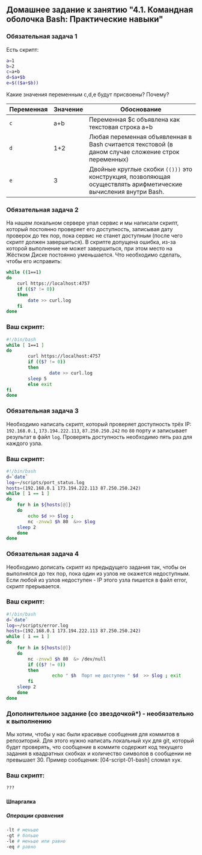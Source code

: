 ## Домашнее задание к занятию "4.1. Командная оболочка Bash: Практические навыки"

### Обязательная задача 1

Есть скрипт:
```bash
a=1
b=2
c=a+b
d=$a+$b
e=$(($a+$b))
```

Какие значения переменным c,d,e будут присвоены? Почему?

| Переменная  | Значение | Обоснование |
| ------------- | ------------- | ------------- |
| `c`  | a+b  | Переменная $c объявлена как текстовая строка a+b |
| `d`  | 1+2 | Любая переменная объявленная в Bash считается текстовой (в даном случае сложение строк переменных)  |
| `e`  | 3  | Двойные круглые скобки `(()))` это конструкция, позволяющая осуществлять арифметические вычисления внутри Bash. |


### Обязательная задача 2
На нашем локальном сервере упал сервис и мы написали скрипт, который постоянно проверяет его доступность, записывая дату проверок до тех пор, пока сервис не станет доступным (после чего скрипт должен завершиться). В скрипте допущена ошибка, из-за которой выполнение не может завершиться, при этом место на Жёстком Диске постоянно уменьшается. Что необходимо сделать, чтобы его исправить:
```bash
while ((1==1)
do
	curl https://localhost:4757
	if (($? != 0))
	then
		date >> curl.log
	fi
done
```

### Ваш скрипт:
```bash
#!/bin/bash
while [ 1==1 ]
do
        curl https://localhost:4757
        if (($? != 0))
        then
                date >> curl.log
        sleep 5
        else exit
fi
done
```

### Обязательная задача 3
Необходимо написать скрипт, который проверяет доступность трёх IP: `192.168.0.1`, `173.194.222.113`, `87.250.250.242` по `80` порту и записывает результат в файл `log`. Проверять доступность необходимо пять раз для каждого узла.

### Ваш скрипт:
```bash
#!/bin/bash
d=`date`
log=~/scripts/port_status.log
hosts=(192.168.0.1 173.194.222.113 87.250.250.242)
while [ 1 == 1 ]
do
    for h in ${hosts[@]}
    do
        echo $d >> $log ;
        nc -znvw3 $h 80  &>> $log
    sleep 2
    done
done
```

### Обязательная задача 4
Необходимо дописать скрипт из предыдущего задания так, чтобы он выполнялся до тех пор, пока один из узлов не окажется недоступным. Если любой из узлов недоступен - IP этого узла пишется в файл error, скрипт прерывается.

### Ваш скрипт:
```bash
#!/bin/bash
d=`date`
log=~/scripts/error.log
hosts=(192.168.0.1 173.194.222.113 87.250.250.242)
while [ 1 == 1 ]
do
    for h in ${hosts[@]} 
    do
        nc -znvw3 $h 80  &> /dev/null
        if (($? != 0))
        then
                 echo " $h  Порт не доступен " $d  >> $log ; exit  
        fi
    sleep 2
    done 
done

```

### Дополнительное задание (со звездочкой*) - необязательно к выполнению

Мы хотим, чтобы у нас были красивые сообщения для коммитов в репозиторий. Для этого нужно написать локальный хук для git, который будет проверять, что сообщение в коммите содержит код текущего задания в квадратных скобках и количество символов в сообщении не превышает 30. Пример сообщения: \[04-script-01-bash\] сломал хук.

### Ваш скрипт:
```bash
???
```


#### Шпаргалка

##### Операции сравнения 
```bash
-lt # меньше
-gt # больше 
-le # меньше или равно
-eq # равно